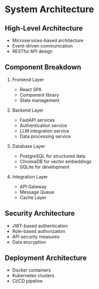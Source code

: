 # System Architecture

## High-Level Architecture
- Microservices-based architecture
- Event-driven communication
- RESTful API design

## Component Breakdown
1. Frontend Layer
   - React SPA
   - Component library
   - State management

2. Backend Layer
   - FastAPI services
   - Authentication service
   - LLM integration service
   - Data processing service

3. Database Layer
   - PostgreSQL for structured data
   - ChromaDB for vector embeddings
   - SQLite for development

4. Integration Layer
   - API Gateway
   - Message Queue
   - Cache Layer

## Security Architecture
- JWT-based authentication
- Role-based authorization
- API security measures
- Data encryption

## Deployment Architecture
- Docker containers
- Kubernetes clusters
- CI/CD pipeline